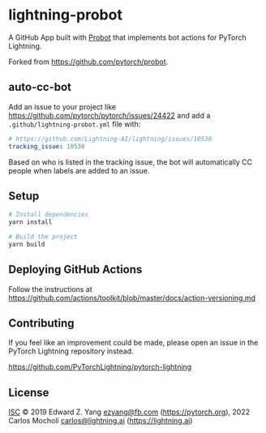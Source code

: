 # lightning-probot

A GitHub App built with [Probot](https://github.com/probot/probot) that implements bot actions for PyTorch Lightning.

Forked from https://github.com/pytorch/probot.

## auto-cc-bot

Add an issue to your project like https://github.com/pytorch/pytorch/issues/24422
and add a `.github/lightning-probot.yml` file with:

```yml
# https://github.com/Lightning-AI/lightning/issues/10530
tracking_issue: 10530
```

Based on who is listed in the tracking issue, the bot will automatically
CC people when labels are added to an issue.

## Setup

```sh
# Install dependencies
yarn install

# Build the project
yarn build
```

## Deploying GitHub Actions

Follow the instructions at
https://github.com/actions/toolkit/blob/master/docs/action-versioning.md

## Contributing

If you feel like an improvement could be made, please open an issue in the PyTorch Lightning repository instead.

https://github.com/PyTorchLightning/pytorch-lightning

## License

[ISC](LICENSE) © 2019 Edward Z. Yang <ezyang@fb.com> (https://pytorch.org), 2022 Carlos Mocholí <carlos@lightning.ai> (https://lightning.ai)
